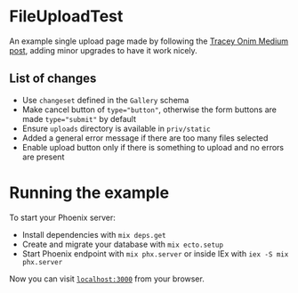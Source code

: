 # FileUploadTest

An example single upload page made by following the [Tracey Onim Medium post](https://medium.com/@traceyonim22/how-to-enable-file-uploads-with-phoenix-liveview-3d224de9def5), adding minor upgrades to have it work nicely.

## List of changes
* Use `changeset` defined in the `Gallery` schema
* Make cancel button of `type="button"`, otherwise the form buttons are made `type="submit"` by default
* Ensure `uploads` directory is available in `priv/static`
* Added a general error message if there are too many files selected
* Enable upload button only if there is something to upload and no errors are present

# Running the example
To start your Phoenix server:

  * Install dependencies with `mix deps.get`
  * Create and migrate your database with `mix ecto.setup`
  * Start Phoenix endpoint with `mix phx.server` or inside IEx with `iex -S mix phx.server`

Now you can visit [`localhost:3000`](http://localhost:3000) from your browser.

